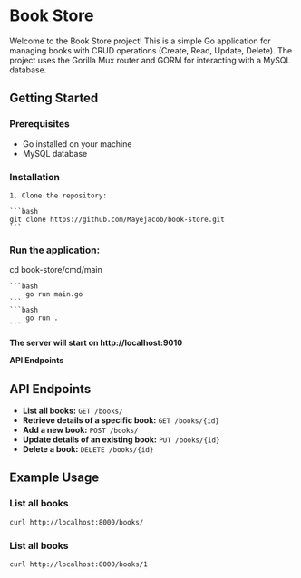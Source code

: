 # Book Store

Welcome to the Book Store project! This is a simple Go application for managing books with CRUD operations (Create, Read, Update, Delete). The project uses the Gorilla Mux router and GORM for interacting with a MySQL database.

## Getting Started

### Prerequisites

- Go installed on your machine
- MySQL database

### Installation

    1. Clone the repository:

    ```bash
    git clone https://github.com/Mayejacob/book-store.git
    ```
### Run the application:

cd book-store/cmd/main

    ```bash
        go run main.go
    ```
    ```bash
        go run .
    ```

**The server will start on http://localhost:9010**

**API Endpoints**

 ## API Endpoints

- **List all books:** `GET /books/`
- **Retrieve details of a specific book:** `GET /books/{id}`
- **Add a new book:** `POST /books/`
- **Update details of an existing book:** `PUT /books/{id}`
- **Delete a book:** `DELETE /books/{id}`


## Example Usage

### List all books

```bash
curl http://localhost:8000/books/
```
### List all books

```bash
curl http://localhost:8000/books/1
